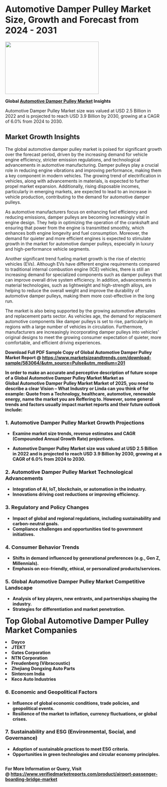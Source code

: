 <H1>Automotive Damper Pulley Market Size, Growth and Forecast from 2024 - 2031</H1><img class="aligncenter size-medium wp-image-584254" src="https://thirdeyenews.in/wp-content/uploads/2024/09/Global-Market-Research-300x168.jpeg" alt="" width="300" height="168" /><p><strong>Global&nbsp;<a href="https://www.marketsizeandtrends.com/download-sample/583064/&amp;utm_source=Pulse&amp;utm_medium=201">Automotive Damper Pulley Market</a> Insights</strong></p><p>Automotive Damper Pulley Market size was valued at USD 2.5 Billion in 2022 and is projected to reach USD 3.9 Billion by 2030, growing at a CAGR of 6.0% from 2024 to 2030.</p><p><h2>Market Growth Insights</h2> <p>The global automotive damper pulley market is poised for significant growth over the forecast period, driven by the increasing demand for vehicle engine efficiency, stricter emission regulations, and technological advancements in automotive manufacturing. Damper pulleys play a crucial role in reducing engine vibrations and improving performance, making them a key component in modern vehicles. The growing trend of electrification in vehicles, along with advancements in materials, is expected to further propel market expansion. Additionally, rising disposable incomes, particularly in emerging markets, are expected to lead to an increase in vehicle production, contributing to the demand for automotive damper pulleys.</p> <p><strong></strong></p> <p>As automotive manufacturers focus on enhancing fuel efficiency and reducing emissions, damper pulleys are becoming increasingly vital in engine design. They help in optimizing the operation of the crankshaft and ensuring that power from the engine is transmitted smoothly, which enhances both engine longevity and fuel consumption. Moreover, the demand for quieter and more efficient engines is expected to stimulate growth in the market for automotive damper pulleys, especially in luxury and high-performance vehicle segments.</p> <p>Another significant trend fueling market growth is the rise of electric vehicles (EVs). Although EVs have different engine requirements compared to traditional internal combustion engine (ICE) vehicles, there is still an increasing demand for specialized components such as damper pulleys that can improve overall drive system efficiency. In addition, advancements in material technologies, such as lightweight and high-strength alloys, are helping to reduce the overall weight and improve the durability of automotive damper pulleys, making them more cost-effective in the long run.</p> <p>The market is also being supported by the growing automotive aftersales and replacement parts sector. As vehicles age, the demand for replacement automotive components like damper pulleys is set to rise, particularly in regions with a large number of vehicles in circulation. Furthermore, manufacturers are increasingly incorporating damper pulleys into vehicles’ original designs to meet the growing consumer expectation of quieter, more comfortable, and efficient driving experiences.</p> <p><strong></p><p><span class=""><strong>Download Full PDF Sample Copy of Global Automotive Damper Pulley Market Report</strong> @ <a href="https://www.marketsizeandtrends.com/download-sample/583064/&amp;utm_source=Pulse&amp;utm_medium=201" target="_blank">https://www.marketsizeandtrends.com/download-sample/583064/&amp;utm_source=Pulse&amp;utm_medium=201</a></span></p><p>In order to make an accurate and perceptive description of future scope of a Global&nbsp;Automotive Damper Pulley Market Market as Global&nbsp;Automotive Damper Pulley Market Market of 2025, you need to describe a clear Vision &ndash; What Industry or Linda can you think of for example: Quote from a Technology, healthcare, automotive, renewable energy, name the market you are Reffering to. However, some general trends and factors usually impact market reports and their future outlook include:</p><h3>1.&nbsp;<strong>Automotive Damper Pulley Market Growth Projections</strong></h3><ul><li>Examine market size trends, revenue estimates and CAGR (Compounded Annual Growth Rate) projections.</li><li><p>Automotive Damper Pulley Market size was valued at USD 2.5 Billion in 2022 and is projected to reach USD 3.9 Billion by 2030, growing at a CAGR of 6.0% from 2024 to 2030.</p></li></ul><h3>2.&nbsp;<strong>Automotive Damper Pulley Market Technological Advancements</strong></h3><ul><li>Integration of AI, IoT, blockchain, or automation in the industry.</li><li>Innovations driving cost reductions or improving efficiency.</li></ul><h3>3.&nbsp;<strong>Regulatory and Policy Changes</strong></h3><ul><li>Impact of global and regional regulations, including sustainability and carbon-neutral goals.</li><li>Compliance challenges and opportunities tied to government initiatives.</li></ul><h3>4.&nbsp;<strong>Consumer Behavior Trends</strong></h3><ul><li>Shifts in demand influenced by generational preferences (e.g., Gen Z, Millennials).</li><li>Emphasis on eco-friendly, ethical, or personalized products/services.</li></ul><h3>5.&nbsp;<strong>Global Automotive Damper Pulley Market Competitive Landscape</strong></h3><ul><li>Analysis of key players, new entrants, and partnerships shaping the industry.</li><li>Strategies for differentiation and market penetration.</li></ul><p data-pm-slice="1 1 []"><span style="color: inherit; font-family: inherit; font-size: 25px;">Top Global Automotive Damper Pulley Market Companies</span></p><div class="" data-test-id=""><p><li>Dayco</li><li> JTEKT</li><li> Gates Corporation</li><li> NTN Corporation</li><li> Freudenberg (Vibracoustic)</li><li> Zhejiang Dongxing Auto Parts</li><li> Sintercom India</li><li> Keco Auto Industries</li></p></div><h3>6.&nbsp;<strong>Economic and Geopolitical Factors</strong></h3><ul><li>Influence of global economic conditions, trade policies, and geopolitical events.</li><li>Resilience of the market to inflation, currency fluctuations, or global crises.</li></ul><h3>7.&nbsp;<strong>Sustainability and ESG (Environmental, Social, and Governance)</strong></h3><ul><li>Adoption of sustainable practices to meet ESG criteria.</li><li>Opportunities in green technologies and circular economy principles.</li></ul><h2><strong style="font-size: 14px;">For More Information or Query, Visit @&nbsp;</strong><a style="background-color: #ffffff; font-size: 14px;" href="https://www.marketsizeandtrends.com/report/automotive-damper-pulley-market/" target="_blank">https://www.verifiedmarketreports.com/product/airport-passenger-boarding-bridge-market</a></h2>

